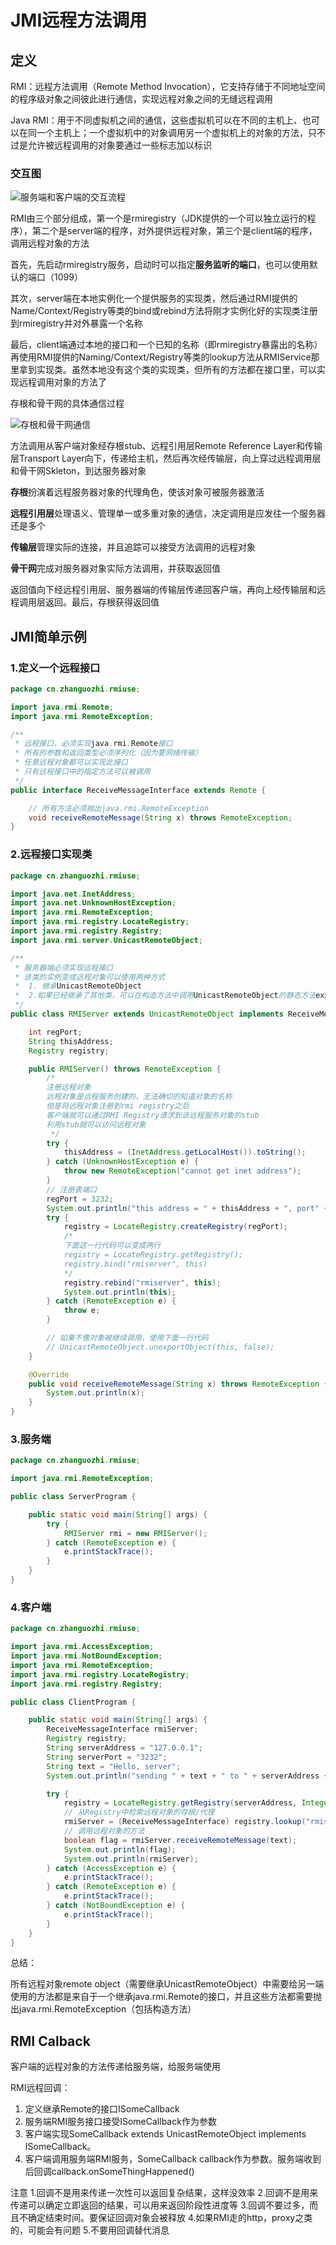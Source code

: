 # JMI远程方法调用

## 定义

RMI：远程方法调用（Remote Method Invocation），它支持存储于不同地址空间的程序级对象之间彼此进行通信，实现远程对象之间的无缝远程调用

Java RMI：用于不同虚拟机之间的通信，这些虚拟机可以在不同的主机上、也可以在同一个主机上；一个虚拟机中的对象调用另一个虚拟机上的对象的方法，只不过是允许被远程调用的对象要通过一些标志加以标识

### 交互图

![服务端和客户端的交互流程](images/rmi.png)

RMI由三个部分组成，第一个是rmiregistry（JDK提供的一个可以独立运行的程序），第二个是server端的程序，对外提供远程对象，第三个是client端的程序，调用远程对象的方法

首先，先启动rmiregistry服务，启动时可以指定**服务监听的端口**，也可以使用默认的端口（1099）

其次，server端在本地实例化一个提供服务的实现类，然后通过RMI提供的Name/Context/Registry等类的bind或rebind方法将刚才实例化好的实现类注册到rmiregistry并对外暴露一个名称

最后，client端通过本地的接口和一个已知的名称（即rmiregistry暴露出的名称）再使用RMI提供的Naming/Context/Registry等类的lookup方法从RMIService那里拿到实现类。虽然本地没有这个类的实现类，但所有的方法都在接口里，可以实现远程调用对象的方法了

存根和骨干网的具体通信过程

![存根和骨干网通信](images/rmi通信.png)

方法调用从客户端对象经存根stub、远程引用层Remote Reference Layer和传输层Transport Layer向下，传递给主机，然后再次经传输层，向上穿过远程调用层和骨干网Skleton，到达服务器对象

**存根**扮演着远程服务器对象的代理角色，使该对象可被服务器激活

**远程引用层**处理语义、管理单一或多重对象的通信，决定调用是应发往一个服务器还是多个

**传输层**管理实际的连接，并且追踪可以接受方法调用的远程对象

**骨干网**完成对服务器对象实际方法调用，并获取返回值

返回值向下经远程引用层、服务器端的传输层传递回客户端，再向上经传输层和远程调用层返回。最后，存根获得返回值

## JMI简单示例

### 1.定义一个远程接口

```java
package cn.zhanguozhi.rmiuse;

import java.rmi.Remote;
import java.rmi.RemoteException;

/**
 * 远程接口，必须实现java.rmi.Remote接口
 * 所有的参数和返回类型必须序列化（因为要网络传输）
 * 任意远程对象都可以实现此接口
 * 只有远程接口中的指定方法可以被调用
 */
public interface ReceiveMessageInterface extends Remote {

    // 所有方法必须抛出java.rmi.RemoteException
    void receiveRemoteMessage(String x) throws RemoteException;
}
```

### 2.远程接口实现类

```java
package cn.zhanguozhi.rmiuse;

import java.net.InetAddress;
import java.net.UnknownHostException;
import java.rmi.RemoteException;
import java.rmi.registry.LocateRegistry;
import java.rmi.registry.Registry;
import java.rmi.server.UnicastRemoteObject;

/**
 * 服务器端必须实现远程接口
 * 该类的实例变成远程对象可以使用两种方式
 *  1. 继承UnicastRemoteObject
 *  2.如果已经继承了其他类，可以在构造方法中调用UnicastRemoteObject的静态方法exportObject(Remote obj, int port)
 */
public class RMIServer extends UnicastRemoteObject implements ReceiveMessageInterface {

    int regPort;
    String thisAddress;
    Registry registry;

    public RMIServer() throws RemoteException {
        /*
        注册远程对象
        远程对象是远程服务创建的，无法确切的知道对象的名称
        但是将远程对象注册到rmi registry之后
        客户端就可以通过RMI Registry请求到该远程服务对象的stub
        利用stub就可以访问远程对象
         */
        try {
            thisAddress = (InetAddress.getLocalHost()).toString();
        } catch (UnknownHostException e) {
            throw new RemoteException("cannot get inet address");
        }
        // 注册表端口
        regPort = 3232;
        System.out.println("this address = " + thisAddress + ", port" + regPort);
        try {
            registry = LocateRegistry.createRegistry(regPort);
            /*
            下面这一行代码可以变成两行
            registry = LocateRegistry.getRegistry();
            registry.bind("rmiserver", this)
            */
            registry.rebind("rmiserver", this);
            System.out.println(this);
        } catch (RemoteException e) {
            throw e;
        }

        // 如果不像对象被继续调用，使用下面一行代码
        // UnicastRemoteObject.unexportObject(this, false);
    }

    @Override
    public void receiveRemoteMessage(String x) throws RemoteException {
        System.out.println(x);
    }
}
```

### 3.服务端

```java
package cn.zhanguozhi.rmiuse;

import java.rmi.RemoteException;

public class ServerProgram {

    public static void main(String[] args) {
        try {
            RMIServer rmi = new RMIServer();
        } catch (RemoteException e) {
            e.printStackTrace();
        }
    }
}
```

###  4.客户端

```java
package cn.zhanguozhi.rmiuse;

import java.rmi.AccessException;
import java.rmi.NotBoundException;
import java.rmi.RemoteException;
import java.rmi.registry.LocateRegistry;
import java.rmi.registry.Registry;

public class ClientProgram {

    public static void main(String[] args) {
        ReceiveMessageInterface rmiServer;
        Registry registry;
        String serverAddress = "127.0.0.1";
        String serverPort = "3232";
        String text = "Hello, server";
        System.out.println("sending " + text + " to " + serverAddress + ":" + serverPort);

        try {
            registry = LocateRegistry.getRegistry(serverAddress, Integer.parseInt(serverPort));
            // 从Registry中检索远程对象的存根/代理
            rmiServer = (ReceiveMessageInterface) registry.lookup("rmiserver");
            // 调用远程对象的方法
            boolean flag = rmiServer.receiveRemoteMessage(text);
            System.out.println(flag);
            System.out.println(rmiServer);
        } catch (AccessException e) {
            e.printStackTrace();
        } catch (RemoteException e) {
            e.printStackTrace();
        } catch (NotBoundException e) {
            e.printStackTrace();
        }
    }
}
```

总结：

所有远程对象remote object（需要继承UnicastRemoteObject）中需要给另一端使用的方法都是来自于一个继承java.rmi.Remote的接口，并且这些方法都需要抛出java.rmi.RemoteException（包括构造方法）

## RMI Calback

客户端的远程对象的方法传递给服务端，给服务端使用

RMI远程回调：

1. 定义继承Remote的接口ISomeCallback
2. 服务端RMI服务接口接受ISomeCallback作为参数 
3. 客户端实现SomeCallback extends UnicastRemoteObject implements ISomeCallback。
4. 客户端调用服务端RMI服务，SomeCallback callback作为参数。服务端收到后回调callback.onSomeThingHappened()

注意
1.回调不是用来传递一次性可以返回复杂结果，这样没效率
2.回调不是用来传递可以确定立即返回的结果，可以用来返回阶段性进度等
3.回调不要过多，而且不确定结束时间。要保证回调对象会被释放
4.如果RMI走的http，proxy之类的，可能会有问题
5.不要用回调替代消息